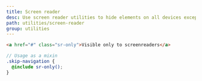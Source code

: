 ```yaml
---
title: Screen reader
desc: Use screen reader utilities to hide elements on all devices except screen readers.
path: utilities/screen-reader
group: utilities
---
```


```html
<a href="#" class="sr-only">Visible only to screenreaders</a>
```


```scss
// Usage as a mixin
.skip-navigation {
  @include sr-only();
}
```
